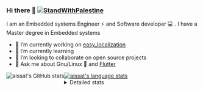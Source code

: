 <!--[![Stand With Palestine](https://raw.githubusercontent.com/TheBSD/StandWithPalestine/main/banner-no-action.svg)](https://thebsd.github.io/StandWithPalestine)-->
### Hi there 👋   [![StandWithPalestine](https://raw.githubusercontent.com/TheBSD/StandWithPalestine/main/badges/StandWithPalestine.svg)](https://github.com/TheBSD/StandWithPalestine/blob/main/docs/README.md)

I am an Embedded systems Engineer ⚡️ and Software developer 💻 . I have a Master degree in Embedded systems
- 🔭 I’m currently working on [easy_localization](https://pub.dev/packages/easy_localization)
- 🌱 I’m currently learning 
- 👯 I’m looking to collaborate on open source projects
- 💬 Ask me about  Gnu/Linux 🐧 and [Flutter](https://flutter.dev) 

<a href="https://profile-summary-for-github.com/user/aissat">
  <img align="left" height="170px" src="https://github-readme-stats.vercel.app/api?username=aissat&show_icons=true&line_height=27&count_private=true&include_all_commits=true" alt="aissat's GitHub stats"/>
  <img src="https://github-readme-stats.vercel.app/api/top-langs/?username=aissat&hide_langs_below=5&layout=compact" alt="aissat's language stats"/>
</a>

<details>
<summary>Detailed stats</summary>
 

### 🧐 Waka Stats

<!--START_SECTION:waka-->
![Code Time](http://img.shields.io/badge/Code%20Time-6%2C683%20hrs%2034%20mins-blue)

![Profile Views](http://img.shields.io/badge/Profile%20Views-0-blue)

![Lines of code](https://img.shields.io/badge/From%20Hello%20World%20I%27ve%20Written-2.2%20million%20lines%20of%20code-blue)

**🐱 My GitHub Data** 

> 📦 123.4 kB Used in GitHub's Storage 
 > 
> 🏆 44 Contributions in the Year 2025
 > 
> 💼 Opted to Hire
 > 
> 📜 172 Public Repositories 
 > 
> 🔑 33 Private Repositories 
 > 
**I'm a Night 🦉** 

```text
🌞 Morning                596 commits         ██░░░░░░░░░░░░░░░░░░░░░░░   07.42 % 
🌆 Daytime                1413 commits        ████░░░░░░░░░░░░░░░░░░░░░   17.60 % 
🌃 Evening                3318 commits        ██████████░░░░░░░░░░░░░░░   41.33 % 
🌙 Night                  2701 commits        ████████░░░░░░░░░░░░░░░░░   33.64 % 
```
📅 **I'm Most Productive on Thursday** 

```text
Monday                   744 commits         ██░░░░░░░░░░░░░░░░░░░░░░░   09.27 % 
Tuesday                  1283 commits        ████░░░░░░░░░░░░░░░░░░░░░   15.98 % 
Wednesday                993 commits         ███░░░░░░░░░░░░░░░░░░░░░░   12.37 % 
Thursday                 1596 commits        █████░░░░░░░░░░░░░░░░░░░░   19.88 % 
Friday                   1323 commits        ████░░░░░░░░░░░░░░░░░░░░░   16.48 % 
Saturday                 1318 commits        ████░░░░░░░░░░░░░░░░░░░░░   16.42 % 
Sunday                   771 commits         ██░░░░░░░░░░░░░░░░░░░░░░░   09.60 % 
```


📊 **This Week I Spent My Time On** 

```text
🕑︎ Time Zone: Africa/Algiers

💬 Programming Languages: 
YAML                     38 mins             ████████████████████░░░░░   78.87 % 
Other                    10 mins             █████░░░░░░░░░░░░░░░░░░░░   21.13 % 

🔥 Editors: 
VS Code                  49 mins             █████████████████████████   100.00 % 

💻 Operating System: 
Linux                    49 mins             █████████████████████████   100.00 % 
```

**I Mostly Code in Dart** 

```text
Dart                     36 repos            ████████░░░░░░░░░░░░░░░░░   33.03 % 
C++                      11 repos            ███░░░░░░░░░░░░░░░░░░░░░░   10.09 % 
TypeScript               11 repos            ███░░░░░░░░░░░░░░░░░░░░░░   10.09 % 
JavaScript               7 repos             ██░░░░░░░░░░░░░░░░░░░░░░░   06.42 % 
Rust                     3 repos             █░░░░░░░░░░░░░░░░░░░░░░░░   02.75 % 
```



**Timeline**

![Lines of Code chart](https://raw.githubusercontent.com/aissat/aissat/master/assets/bar_graph.png)


 Last Updated on 09/06/2025 01:29:02 UTC
<!--END_SECTION:waka-->

</details>
